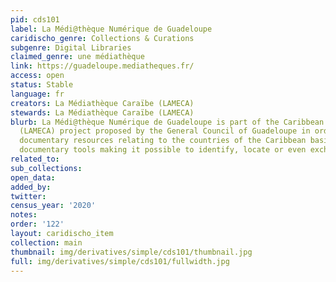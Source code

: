 ```yaml
---
pid: cds101
label: La Médi@thèque Numérique de Guadeloupe
caridischo_genre: Collections & Curations
subgenre: Digital Libraries
claimed_genre: une médiathèque
link: https://guadeloupe.mediatheques.fr/
access: open
status: Stable
language: fr
creators: La Médiathèque Caraïbe (LAMECA)
stewards: La Médiathèque Caraïbe (LAMECA)
blurb: La Médi@thèque Numérique de Guadeloupe is part of the Caribbean Media Library
  (LAMECA) project proposed by the General Council of Guadeloupe in order to federate
  documentary resources relating to the countries of the Caribbean basin by creating
  documentary tools making it possible to identify, locate or even exchange documents.
related_to:
sub_collections:
open_data:
added_by:
twitter:
census_year: '2020'
notes:
order: '122'
layout: caridischo_item
collection: main
thumbnail: img/derivatives/simple/cds101/thumbnail.jpg
full: img/derivatives/simple/cds101/fullwidth.jpg
---
```

